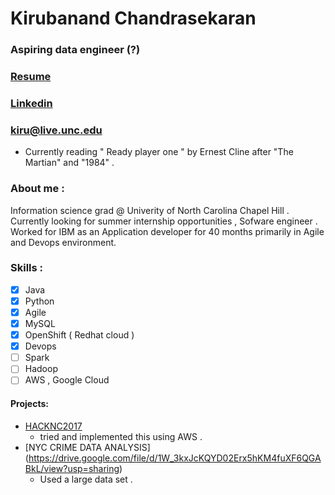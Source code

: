 # Kirubanand Chandrasekaran 
### Aspiring data engineer (?) 

### [Resume](itzceekay.github.io/kiru_resume_.pdf)
### [Linkedin](https://www.linkedin.com/in/kirubanandc/)

### **kiru@live.unc.edu**

- Currently reading " Ready player one " by Ernest Cline after "The Martian" and "1984" .

### About me : 
Information science grad @ Univerity of North Carolina Chapel Hill . Currently looking for summer internship opportunities , Sofware engineer . Worked for IBM as an Application developer for 40 months primarily in Agile and Devops environment.
### Skills :
- [x] Java
- [x] Python
- [x] Agile
- [x] MySQL
- [x] OpenShift ( Redhat cloud )
- [x] Devops
- [ ] Spark 
- [ ] Hadoop
- [ ] AWS , Google Cloud

#### Projects:
- [HACKNC2017](https://github.com/itzceekay/influenza_correlation)
   - tried and implemented this using AWS .
- [NYC CRIME DATA ANALYSIS]  (https://drive.google.com/file/d/1W_3kxJcKQYD02Erx5hKM4fuXF6QGABkL/view?usp=sharing)  
   - Used a large data set .


